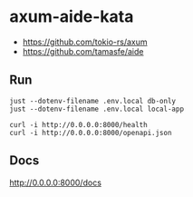 # axum-aide-kata

* https://github.com/tokio-rs/axum
* https://github.com/tamasfe/aide

## Run

```console
just --dotenv-filename .env.local db-only
just --dotenv-filename .env.local local-app
```
```console
curl -i http://0.0.0.0:8000/health
curl -i http://0.0.0.0:8000/openapi.json
```


## Docs

http://0.0.0.0:8000/docs
